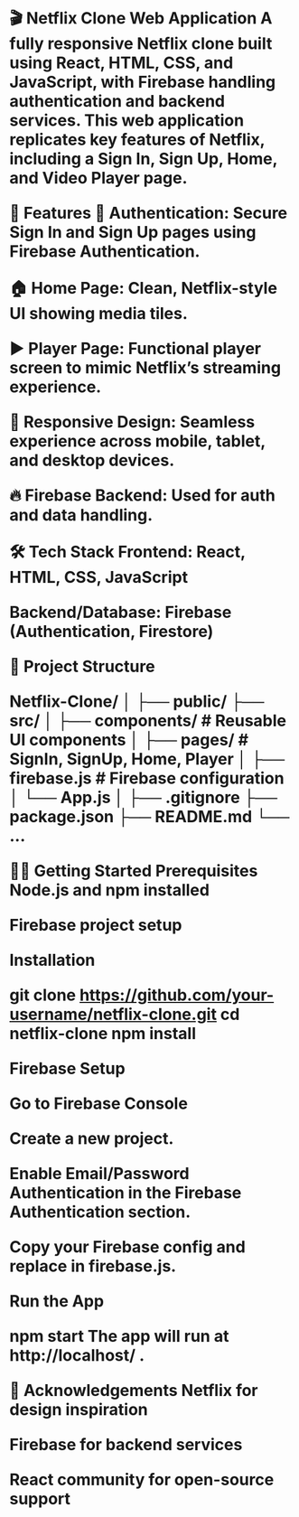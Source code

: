 <h1>🎬 Netflix Clone Web Application 
A fully responsive Netflix clone built using React, HTML, CSS, and JavaScript, with Firebase handling authentication and backend services. This web application replicates key features of Netflix, including a Sign In, Sign Up, Home, and Video Player page.

🚀 Features
🔐 Authentication: Secure Sign In and Sign Up pages using Firebase Authentication.

🏠 Home Page: Clean, Netflix-style UI showing media tiles.

▶️ Player Page: Functional player screen to mimic Netflix’s streaming experience.

📱 Responsive Design: Seamless experience across mobile, tablet, and desktop devices.

🔥 Firebase Backend: Used for auth and data handling.

🛠️ Tech Stack
Frontend: React, HTML, CSS, JavaScript

Backend/Database: Firebase (Authentication, Firestore)

📁 Project Structure

Netflix-Clone/
│
├── public/
├── src/
│   ├── components/       # Reusable UI components
│   ├── pages/            # SignIn, SignUp, Home, Player
│   ├── firebase.js       # Firebase configuration
│   └── App.js
│
├── .gitignore
├── package.json
├── README.md
└── ...

🧑‍💻 Getting Started
Prerequisites
Node.js and npm installed


Firebase project setup

Installation

git clone https://github.com/your-username/netflix-clone.git
cd netflix-clone
npm install

Firebase Setup

Go to Firebase Console

Create a new project.

Enable Email/Password Authentication in the Firebase Authentication section.

Copy your Firebase config and replace in firebase.js.

Run the App

npm start
The app will run at http://localhost/ .

🙌 Acknowledgements
Netflix for design inspiration

Firebase for backend services

React community for open-source support
